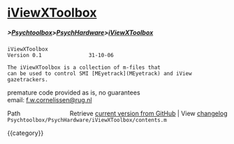 # [iViewXToolbox](iViewXToolbox)
##### >[Psychtoolbox](Psychtoolbox)>[PsychHardware](PsychHardware)>[iViewXToolbox](iViewXToolbox)

    iViewXToolbox  
    Version 0.1               31-10-06  
  
    The iViewXToolbox is a collection of m-files that  
    can be used to control SMI [MEyetrack](MEyetrack) and iView gazetrackers.  
   premature code provided as is, no guarantees  
   email: f.w.cornelissen@rug.nl  




<div class="code_header" style="text-align:right;">
  <span style="float:left;">Path&nbsp;&nbsp;</span> <span class="counter">Retrieve <a href=
  "https://raw.github.com/Psychtoolbox-3/Psychtoolbox-3/beta/Psychtoolbox/PsychHardware/iViewXToolbox/contents.m">current version from GitHub</a> | View <a href=
  "https://github.com/Psychtoolbox-3/Psychtoolbox-3/commits/beta/Psychtoolbox/PsychHardware/iViewXToolbox/contents.m">changelog</a></span>
</div>
<div class="code">
  <code>Psychtoolbox/PsychHardware/iViewXToolbox/contents.m</code>
</div>

{{category}}